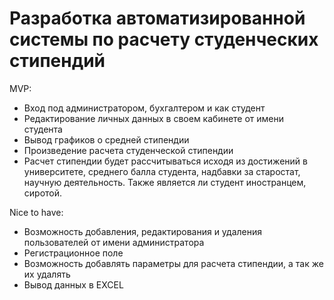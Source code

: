 # Разработка автоматизированной системы по расчету студенческих стипендий

MVP:
- Вход под администратором, бухгалтером и как студент
- Редактирование личных данных в своем кабинете от имени студента
- Вывод графиков о средней стипендии
- Произведение расчета студенческой стипендии
- Расчет стипендии будет рассчитываться исходя из достижений в университете, среднего балла студента, надбавки за старостат, научную деятельность. Также является ли студент иностранцем, сиротой.


Nice to have:
- Возможность добавления, редактирования и удаления пользователей от имени администратора
- Регистрационное поле
- Возможность добавлять параметры для расчета стипендии, а так же их удалять
- Вывод данных в EXCEL



